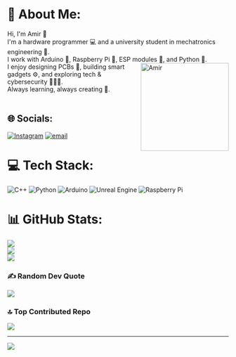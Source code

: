 # 💫 About Me:
Hi, I'm Amir 👋<br>I'm a hardware programmer 💻 and a university student in mechatronics engineering 🤖.<br>I work with Arduino 🔧, Raspberry Pi 🍓, ESP modules 📡, and Python 🐍.<br>I enjoy designing PCBs 
<img align="right" alt="Amir" width = "200" src ="https://mir-s3-cdn-cf.behance.net/project_modules/hd/06f21a161921919.63cd7887d0a70.gif">
🧰, building smart gadgets ⚙️, and exploring tech & cybersecurity 🕵️‍♂️💡.<br>Always learning, always creating 🚀.<br><br>


## 🌐 Socials:
[![Instagram](https://img.shields.io/badge/Instagram-%23E4405F.svg?logo=Instagram&logoColor=white)](https://instagram.com/https://www.instagram.com/iam_the_amir?igsh=YjJrOGF3MDRzbzl0) [![email](https://img.shields.io/badge/Email-D14836?logo=gmail&logoColor=white)](mailto:amir.nytrix@gmail.com) 

# 💻 Tech Stack:
![C++](https://img.shields.io/badge/c++-%2300599C.svg?style=for-the-badge&logo=c%2B%2B&logoColor=white) ![Python](https://img.shields.io/badge/python-3670A0?style=for-the-badge&logo=python&logoColor=ffdd54) ![Arduino](https://img.shields.io/badge/-Arduino-00979D?style=for-the-badge&logo=Arduino&logoColor=white) ![Unreal Engine](https://img.shields.io/badge/unrealengine-%23313131.svg?style=for-the-badge&logo=unrealengine&logoColor=white) ![Raspberry Pi](https://img.shields.io/badge/-Raspberry_Pi-C51A4A?style=for-the-badge&logo=Raspberry-Pi)
# 📊 GitHub Stats:
![](https://github-readme-stats.vercel.app/api?username=Amir-Mahdi-Barati&theme=dark&hide_border=true&include_all_commits=true&count_private=true)<br/>
![](https://nirzak-streak-stats.vercel.app/?user=Amir-Mahdi-Barati&theme=dark&hide_border=true)<br/>
![](https://github-readme-stats.vercel.app/api/top-langs/?username=Amir-Mahdi-Barati&theme=dark&hide_border=true&include_all_commits=true&count_private=true&layout=compact)

### ✍️ Random Dev Quote
![](https://quotes-github-readme.vercel.app/api?type=horizontal&theme=dark)

### 🔝 Top Contributed Repo
![](https://github-contributor-stats.vercel.app/api?username=Amir-Mahdi-Barati&limit=5&theme=dark&combine_all_yearly_contributions=true)

---
[![](https://visitcount.itsvg.in/api?id=Amir-Mahdi-Barati&icon=2&color=13)](https://visitcount.itsvg.in)

<!-- Proudly created with GPRM ( https://gprm.itsvg.in ) -->
